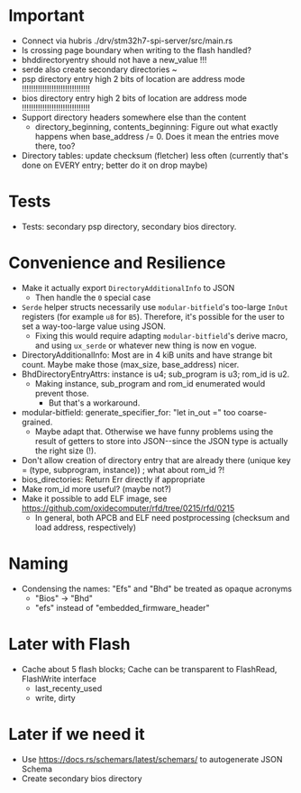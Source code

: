
# Important

* Connect via hubris ./drv/stm32h7-spi-server/src/main.rs
* Is crossing page boundary when writing to the flash handled?
* bhddirectoryentry should not have a new_value !!!
* serde also create secondary directories ~
* psp directory entry high 2 bits of location are address mode    !!!!!!!!!!!!!!!!!!!!!!!!!!!!!!
* bios directory entry high 2 bits of location are address mode   !!!!!!!!!!!!!!!!!!!!!!!!!!!!!!
* Support directory headers somewhere else than the content
  * directory_beginning, contents_beginning: Figure out what exactly happens when base_address /= 0.  Does it mean the entries move there, too?
* Directory tables: update checksum (fletcher) less often (currently that's done on EVERY entry; better do it on drop maybe)

# Tests

* Tests: secondary psp directory, secondary bios directory.

# Convenience and Resilience

* Make it actually export `DirectoryAdditionalInfo` to JSON
  * Then handle the `0` special case
* `Serde` helper structs necessarily use `modular-bitfield`'s too-large `InOut` registers (for example `u8` for `B5`). Therefore, it's possible for the user to set a way-too-large value using JSON.
  * Fixing this would require adapting `modular-bitfield`'s derive macro, and using `ux_serde` or whatever new thing is now en vogue.
* DirectoryAdditionalInfo: Most are in 4 kiB units and have strange bit count. Maybe make those (max_size, base_address) nicer.
* BhdDirectoryEntryAttrs: instance is u4; sub_program is u3; rom_id is u2.
  * Making instance, sub_program and rom_id enumerated would prevent those.
    * But that's a workaround.
* modular-bitfield: generate_specifier_for: "let in_out =" too coarse-grained.
  * Maybe adapt that.  Otherwise we have funny problems using the result of getters to store into JSON--since the JSON type is actually the right size (!).
* Don't allow creation of directory entry that are already there (unique key = (type, subprogram, instance)) ; what about rom_id ?!
* bios_directories: Return Err directly if appropriate
* Make rom_id more useful?  (maybe not?)
* Make it possible to add ELF image, see https://github.com/oxidecomputer/rfd/tree/0215/rfd/0215
  * In general, both APCB and ELF need postprocessing (checksum and load address, respectively)

# Naming

* Condensing the names: "Efs" and "Bhd" be treated as opaque acronyms
  * "Bios" -> "Bhd"
  * "efs" instead of "embedded_firmware_header"

# Later with Flash

* Cache about 5 flash blocks;  Cache can be transparent to FlashRead, FlashWrite interface
  * last_recenty_used
  * write, dirty

# Later if we need it

* Use https://docs.rs/schemars/latest/schemars/ to autogenerate JSON Schema
* Create secondary bios directory
